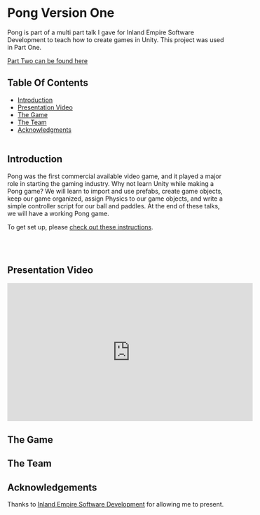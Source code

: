 # Pong Version One <br>

Pong is part of a multi part talk I gave for Inland Empire Software Development to teach how to create games in Unity. This project was used in Part One. 
 
 [Part Two can be found here](https://github.com/JenniTheDev/Pong_IESD)
 
 ## Table Of Contents<br>
* [Introduction](#Introduction)
* [Presentation Video](#Presentation)
* [The Game](#Game)
* [The Team](#Team)
* [Acknowledgments](#Ack)
<br><br>

## Introduction <a name="Introduction"></a> <br>
Pong was the first commercial available video game, and it played a major role in starting the gaming industry. Why not learn Unity while making a Pong game? We will learn to import and use prefabs, create game objects, keep our game organized, assign Physics to our game objects, and write a simple controller script for our ball and paddles. At the end of these talks, we will have a working Pong game.

To get set up, please [check out these instructions](https://jennithe.dev/files/2DUnitySetupForPong.pdf).

<br><br>
## Presentation Video <a name="Presentation"></a> <br>
<iframe width="560" height="315" src="https://www.youtube.com/embed/_YBtuEBYb5s" title="YouTube video player" frameborder="0" allow="accelerometer; autoplay; clipboard-write; encrypted-media; gyroscope; picture-in-picture" allowfullscreen></iframe>


## The Game <a name="Game"></a> <br>

## The Team <a name="Team"></a> <br>

## Acknowledgements <a name="Ack"></a> <br>
Thanks to [Inland Empire Software Development](https://www.iesd.com/) for allowing me to present.
